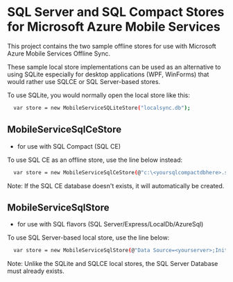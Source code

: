 SQL Server and SQL Compact Stores for Microsoft Azure Mobile Services
===========

This project contains the two sample offline stores for use with Microsoft Azure Mobile Services Offline Sync. 

These sample local store implementations can be used as an alternative to using SQLite especially for desktop applications (WPF, WinForms) that would rather use SQLCE or SQL Server-based stores.

To use SQLite, you would normally open the local store like this:
```sh
  var store = new MobileServiceSQLiteStore("localsync.db");
```

MobileServiceSqlCeStore 
----
- for use with SQL Compact (SQL CE)

To use SQL CE as an offline store, use the line below instead:
```sh
  var store = new MobileServiceSqlCeStore(@"c:\<yoursqlcompactdbhere>.sdf");
```

Note: If the SQL CE database doesn't exists, it will automatically be created.  


MobileServiceSqlStore
----

 - for use with SQL flavors (SQL Server/Express/LocalDb/AzureSql)

To use SQL Server-based local store, use the line below:

```sh
  var store = new MobileServiceSqlStore(@"Data Source=<yourserver>;Initial Catalog=<yourdb>;Integrated Security=SSPI;");
```  
  
Note: Unlike the SQLite and SQLCE local stores, the SQL Server Database must already exists.


